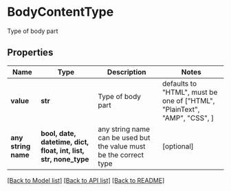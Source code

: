 # BodyContentType

Type of body part

## Properties
Name | Type | Description | Notes
------------ | ------------- | ------------- | -------------
**value** | **str** | Type of body part | defaults to "HTML",  must be one of ["HTML", "PlainText", "AMP", "CSS", ]
**any string name** | **bool, date, datetime, dict, float, int, list, str, none_type** | any string name can be used but the value must be the correct type | [optional]

[[Back to Model list]](../README.md#documentation-for-models) [[Back to API list]](../README.md#documentation-for-api-endpoints) [[Back to README]](../README.md)


